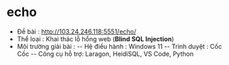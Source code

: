 # echo
- Đề bài              : http://103.24.246.118:5551/echo/
- Thể loại            : Khai thác lỗ hổng web (**Blind SQL Injection**)
- Môi trường giải bài :
-- Hệ điều hành  : Windows 11
-- Trình duyệt   : Cốc Cốc
-- Công cụ hỗ trợ: Laragon, HeidiSQL, VS Code, Python